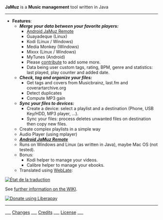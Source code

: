**JaMuz** is a **Music management** tool written in Java
_________________________________________________________________________________
* **Features**:
  * ***Merge your data between your favorite players:***
    * [Android JaMuz Remote](https://github.com/phramusca/JaMuz-Remote)
    * Guayadeque (Linux)
    * Kodi (Linux / Windows)
    * Media Monkey (Windows)
    * Mixxx (Linux / Windows)
    * MyTunes (Android)
    * Please [contribute](CONTRIBUTING.md) to add some more.
    * Data being user custom tags, rating, BPM, genre and statistics: last played, play counter and added date.
  * ***Check, tag and organize your files:***
    * Get tags and covers from Musicbrainz, last.fm and coverartarchive.org
    * Detect duplicates
    * Compute MP3 gain
  * ***Sync your files to devices:***
    * Create a device: select a playlist and a destination (Phone, USB Key/HDD, MP3 player, ...).
    * Sync your files: process deletes unwanted files on destination then copy new files.
  * Create complex playlists in a simple way
  * Audio Player (using mplayer)
  * ***[Android JaMuz Remote](https://github.com/phramusca/JaMuz-Remote)***
  * Runs on Windows and Linux (as written in Java), maybe Mac OS (not tested).
  * Bonus: 
    * Kodi helper to manage your videos.
    * Calibre helper to manage your ebooks.
  * Translated using [WebLate](https://hosted.weblate.org/engage/jamuz/):
<a href="https://hosted.weblate.org/engage/jamuz/?utm_source=widget">
    <img src="https://hosted.weblate.org/widgets/jamuz/-/multi-auto.svg" alt="État de la traduction" />
    </a>
  
See [further information on the WIKI](https://github.com/phramusca/JaMuz/wiki).

<a href="https://liberapay.com/phramusca/donate"><img alt="Donate using Liberapay" src="https://liberapay.com/assets/widgets/donate.svg"></a>
_________________________________________________________________________________
 ___ [Changes](CHANGES.md) ___ [Credits](CREDITS.md) ___ [License](LICENSE) ___
